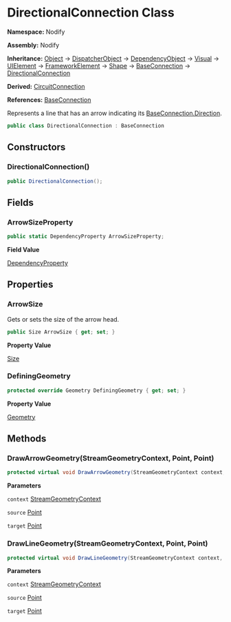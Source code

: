 # DirectionalConnection Class  
  
**Namespace:** Nodify  
  
**Assembly:** Nodify  
  
**Inheritance:** [Object](https://docs.microsoft.com/en-us/dotnet/api/System.Object) → [DispatcherObject](https://docs.microsoft.com/en-us/dotnet/api/System.Windows.Threading.DispatcherObject) → [DependencyObject](https://docs.microsoft.com/en-us/dotnet/api/System.Windows.DependencyObject) → [Visual](https://docs.microsoft.com/en-us/dotnet/api/System.Windows.Media.Visual) → [UIElement](https://docs.microsoft.com/en-us/dotnet/api/System.Windows.UIElement) → [FrameworkElement](https://docs.microsoft.com/en-us/dotnet/api/System.Windows.FrameworkElement) → [Shape](https://docs.microsoft.com/en-us/dotnet/api/System.Windows.Shapes.Shape) → [BaseConnection](BaseConnection) → [DirectionalConnection](DirectionalConnection)  
  
**Derived:** [CircuitConnection](CircuitConnection)  
  
**References:** [BaseConnection](BaseConnection)  
  
Represents a line that has an arrow indicating its [BaseConnection.Direction](BaseConnection#direction).  
  
```csharp  
public class DirectionalConnection : BaseConnection  
```  
## Constructors  
  
### DirectionalConnection()  
  
```csharp  
public DirectionalConnection();  
```  
## Fields  
  
### ArrowSizeProperty  
  
```csharp  
public static DependencyProperty ArrowSizeProperty;  
```  
**Field Value**  
  
[DependencyProperty](https://docs.microsoft.com/en-us/dotnet/api/System.Windows.DependencyProperty)  
  
## Properties  
  
### ArrowSize  
  
Gets or sets the size of the arrow head.  
  
```csharp  
public Size ArrowSize { get; set; }  
```  
**Property Value**  
  
[Size](https://docs.microsoft.com/en-us/dotnet/api/System.Windows.Size)  
  
### DefiningGeometry  
  
```csharp  
protected override Geometry DefiningGeometry { get; set; }  
```  
**Property Value**  
  
[Geometry](https://docs.microsoft.com/en-us/dotnet/api/System.Windows.Media.Geometry)  
  
## Methods  
  
### DrawArrowGeometry(StreamGeometryContext, Point, Point)  
  
```csharp  
protected virtual void DrawArrowGeometry(StreamGeometryContext context, Point source, Point target);  
```  
**Parameters**  
  
`context` [StreamGeometryContext](https://docs.microsoft.com/en-us/dotnet/api/System.Windows.Media.StreamGeometryContext)  
  
`source` [Point](https://docs.microsoft.com/en-us/dotnet/api/System.Windows.Point)  
  
`target` [Point](https://docs.microsoft.com/en-us/dotnet/api/System.Windows.Point)  
  
### DrawLineGeometry(StreamGeometryContext, Point, Point)  
  
```csharp  
protected virtual void DrawLineGeometry(StreamGeometryContext context, Point source, Point target);  
```  
**Parameters**  
  
`context` [StreamGeometryContext](https://docs.microsoft.com/en-us/dotnet/api/System.Windows.Media.StreamGeometryContext)  
  
`source` [Point](https://docs.microsoft.com/en-us/dotnet/api/System.Windows.Point)  
  
`target` [Point](https://docs.microsoft.com/en-us/dotnet/api/System.Windows.Point)  
  
